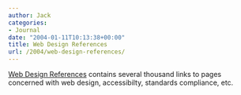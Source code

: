 ```yaml
---
author: Jack
categories:
- Journal
date: "2004-01-11T10:13:38+00:00"
title: Web Design References
url: /2004/web-design-references/
---
```


[Web Design References][1] contains several thousand links to pages concerned with web design, accessibilty, standards compliance, etc.

 [1]: http://www.d.umn.edu/itss/support/Training/Online/webdesign/ "Web Design References"
